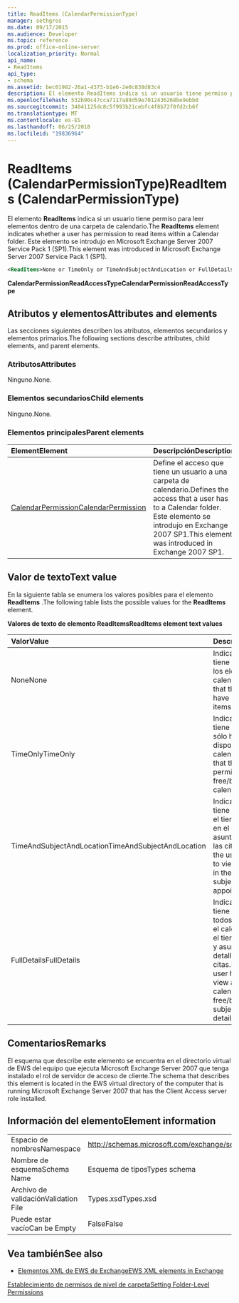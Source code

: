 ```yaml
---
title: ReadItems (CalendarPermissionType)
manager: sethgros
ms.date: 09/17/2015
ms.audience: Developer
ms.topic: reference
ms.prod: office-online-server
localization_priority: Normal
api_name:
- ReadItems
api_type:
- schema
ms.assetid: bec01982-26a1-4373-b1e6-2e0c838d83c4
description: El elemento ReadItems indica si un usuario tiene permiso para leer elementos dentro de una carpeta de calendario. Este elemento se introdujo en Microsoft Exchange Server 2007 Service Pack 1 (SP1).
ms.openlocfilehash: 532b90c47cca7117a89d59e7012436268be9ebb0
ms.sourcegitcommit: 34041125dc8c5f993b21cebfc4f8b72f0fd2cb6f
ms.translationtype: MT
ms.contentlocale: es-ES
ms.lasthandoff: 06/25/2018
ms.locfileid: "19836964"
---
```

# <a name="readitems-calendarpermissiontype"></a><span data-ttu-id="40ac5-104">ReadItems (CalendarPermissionType)</span><span class="sxs-lookup"><span data-stu-id="40ac5-104">ReadItems (CalendarPermissionType)</span></span>

<span data-ttu-id="40ac5-105">El elemento **ReadItems** indica si un usuario tiene permiso para leer elementos dentro de una carpeta de calendario.</span><span class="sxs-lookup"><span data-stu-id="40ac5-105">The **ReadItems** element indicates whether a user has permission to read items within a Calendar folder.</span></span> <span data-ttu-id="40ac5-106">Este elemento se introdujo en Microsoft Exchange Server 2007 Service Pack 1 (SP1).</span><span class="sxs-lookup"><span data-stu-id="40ac5-106">This element was introduced in Microsoft Exchange Server 2007 Service Pack 1 (SP1).</span></span> 
  
```xml
<ReadItems>None or TimeOnly or TimeAndSubjectAndLocation or FullDetails</ReadItems>
```

 <span data-ttu-id="40ac5-107">**CalendarPermissionReadAccessType**</span><span class="sxs-lookup"><span data-stu-id="40ac5-107">**CalendarPermissionReadAccessType**</span></span>
## <a name="attributes-and-elements"></a><span data-ttu-id="40ac5-108">Atributos y elementos</span><span class="sxs-lookup"><span data-stu-id="40ac5-108">Attributes and elements</span></span>

<span data-ttu-id="40ac5-109">Las secciones siguientes describen los atributos, elementos secundarios y elementos primarios.</span><span class="sxs-lookup"><span data-stu-id="40ac5-109">The following sections describe attributes, child elements, and parent elements.</span></span>
  
### <a name="attributes"></a><span data-ttu-id="40ac5-110">Atributos</span><span class="sxs-lookup"><span data-stu-id="40ac5-110">Attributes</span></span>

<span data-ttu-id="40ac5-111">Ninguno.</span><span class="sxs-lookup"><span data-stu-id="40ac5-111">None.</span></span>
  
### <a name="child-elements"></a><span data-ttu-id="40ac5-112">Elementos secundarios</span><span class="sxs-lookup"><span data-stu-id="40ac5-112">Child elements</span></span>

<span data-ttu-id="40ac5-113">Ninguno.</span><span class="sxs-lookup"><span data-stu-id="40ac5-113">None.</span></span>
  
### <a name="parent-elements"></a><span data-ttu-id="40ac5-114">Elementos principales</span><span class="sxs-lookup"><span data-stu-id="40ac5-114">Parent elements</span></span>

|<span data-ttu-id="40ac5-115">**Element**</span><span class="sxs-lookup"><span data-stu-id="40ac5-115">**Element**</span></span>|<span data-ttu-id="40ac5-116">**Descripción**</span><span class="sxs-lookup"><span data-stu-id="40ac5-116">**Description**</span></span>|
|:-----|:-----|
|[<span data-ttu-id="40ac5-117">CalendarPermission</span><span class="sxs-lookup"><span data-stu-id="40ac5-117">CalendarPermission</span></span>](calendarpermission.md) <br/> |<span data-ttu-id="40ac5-118">Define el acceso que tiene un usuario a una carpeta de calendario.</span><span class="sxs-lookup"><span data-stu-id="40ac5-118">Defines the access that a user has to a Calendar folder.</span></span> <span data-ttu-id="40ac5-119">Este elemento se introdujo en Exchange 2007 SP1.</span><span class="sxs-lookup"><span data-stu-id="40ac5-119">This element was introduced in Exchange 2007 SP1.</span></span>  <br/> |
   
## <a name="text-value"></a><span data-ttu-id="40ac5-120">Valor de texto</span><span class="sxs-lookup"><span data-stu-id="40ac5-120">Text value</span></span>

<span data-ttu-id="40ac5-121">En la siguiente tabla se enumera los valores posibles para el elemento **ReadItems** .</span><span class="sxs-lookup"><span data-stu-id="40ac5-121">The following table lists the possible values for the **ReadItems** element.</span></span> 
  
<span data-ttu-id="40ac5-122">**Valores de texto de elemento ReadItems**</span><span class="sxs-lookup"><span data-stu-id="40ac5-122">**ReadItems element text values**</span></span>

|<span data-ttu-id="40ac5-123">**Valor**</span><span class="sxs-lookup"><span data-stu-id="40ac5-123">**Value**</span></span>|<span data-ttu-id="40ac5-124">**Descripción**</span><span class="sxs-lookup"><span data-stu-id="40ac5-124">**Description**</span></span>|
|:-----|:-----|
|<span data-ttu-id="40ac5-125">None</span><span class="sxs-lookup"><span data-stu-id="40ac5-125">None</span></span>  <br/> |<span data-ttu-id="40ac5-126">Indica que el usuario no tiene permiso para ver los elementos en el calendario.</span><span class="sxs-lookup"><span data-stu-id="40ac5-126">Indicates that the user does not have permission to view items in the calendar.</span></span>  <br/> |
|<span data-ttu-id="40ac5-127">TimeOnly</span><span class="sxs-lookup"><span data-stu-id="40ac5-127">TimeOnly</span></span>  <br/> |<span data-ttu-id="40ac5-128">Indica que el usuario tiene permiso para ver sólo horas de disponibilidad en el calendario.</span><span class="sxs-lookup"><span data-stu-id="40ac5-128">Indicates that the user has permission to view only free/busy time in the calendar.</span></span>  <br/> |
|<span data-ttu-id="40ac5-129">TimeAndSubjectAndLocation</span><span class="sxs-lookup"><span data-stu-id="40ac5-129">TimeAndSubjectAndLocation</span></span>  <br/> |<span data-ttu-id="40ac5-130">Indica que el usuario tiene permiso para ver el tiempo libre/ocupada en el calendario y el asunto y la ubicación de las citas.</span><span class="sxs-lookup"><span data-stu-id="40ac5-130">Indicates that the user has permission to view free/busy time in the calendar and the subject and location of appointments.</span></span>  <br/> |
|<span data-ttu-id="40ac5-131">FullDetails</span><span class="sxs-lookup"><span data-stu-id="40ac5-131">FullDetails</span></span>  <br/> |<span data-ttu-id="40ac5-132">Indica que el usuario tiene permiso para ver todos los elementos en el calendario, incluidos el tiempo libre/ocupado y asunto, ubicación y detalles de las citas.</span><span class="sxs-lookup"><span data-stu-id="40ac5-132">Indicates that the user has permission to view all items in the calendar, including free/busy time and subject, location, and details of appointments.</span></span>  <br/> |
   
## <a name="remarks"></a><span data-ttu-id="40ac5-133">Comentarios</span><span class="sxs-lookup"><span data-stu-id="40ac5-133">Remarks</span></span>

<span data-ttu-id="40ac5-134">El esquema que describe este elemento se encuentra en el directorio virtual de EWS del equipo que ejecuta Microsoft Exchange Server 2007 que tenga instalado el rol de servidor de acceso de cliente.</span><span class="sxs-lookup"><span data-stu-id="40ac5-134">The schema that describes this element is located in the EWS virtual directory of the computer that is running Microsoft Exchange Server 2007 that has the Client Access server role installed.</span></span>
  
## <a name="element-information"></a><span data-ttu-id="40ac5-135">Información del elemento</span><span class="sxs-lookup"><span data-stu-id="40ac5-135">Element information</span></span>

|||
|:-----|:-----|
|<span data-ttu-id="40ac5-136">Espacio de nombres</span><span class="sxs-lookup"><span data-stu-id="40ac5-136">Namespace</span></span>  <br/> |http://schemas.microsoft.com/exchange/services/2006/types  <br/> |
|<span data-ttu-id="40ac5-137">Nombre de esquema</span><span class="sxs-lookup"><span data-stu-id="40ac5-137">Schema Name</span></span>  <br/> |<span data-ttu-id="40ac5-138">Esquema de tipos</span><span class="sxs-lookup"><span data-stu-id="40ac5-138">Types schema</span></span>  <br/> |
|<span data-ttu-id="40ac5-139">Archivo de validación</span><span class="sxs-lookup"><span data-stu-id="40ac5-139">Validation File</span></span>  <br/> |<span data-ttu-id="40ac5-140">Types.xsd</span><span class="sxs-lookup"><span data-stu-id="40ac5-140">Types.xsd</span></span>  <br/> |
|<span data-ttu-id="40ac5-141">Puede estar vacío</span><span class="sxs-lookup"><span data-stu-id="40ac5-141">Can be Empty</span></span>  <br/> |<span data-ttu-id="40ac5-142">False</span><span class="sxs-lookup"><span data-stu-id="40ac5-142">False</span></span>  <br/> |
   
## <a name="see-also"></a><span data-ttu-id="40ac5-143">Vea también</span><span class="sxs-lookup"><span data-stu-id="40ac5-143">See also</span></span>



- [<span data-ttu-id="40ac5-144">Elementos XML de EWS de Exchange</span><span class="sxs-lookup"><span data-stu-id="40ac5-144">EWS XML elements in Exchange</span></span>](ews-xml-elements-in-exchange.md)


[<span data-ttu-id="40ac5-145">Establecimiento de permisos de nivel de carpeta</span><span class="sxs-lookup"><span data-stu-id="40ac5-145">Setting Folder-Level Permissions</span></span>](http://msdn.microsoft.com/library/c7530e86-5112-401c-b10a-9c054ae59f07%28Office.15%29.aspx)

